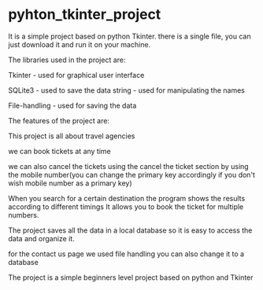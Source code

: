 # pyhton_tkinter_project
It is a simple project based on python Tkinter. there is a single file, you can just download it and run it on your machine.


The libraries used in the project are:  

Tkinter   - used for graphical user interface 

SQLite3  - used to save the data  string  - used for manipulating the names

File-handling - used for saving the data 




The features of the project are: 

This project is all about travel agencies 

we can book tickets at any time 

we can also cancel the tickets using the cancel the ticket section by using the mobile number(you can change the primary key accordingly if you don't wish mobile number as a primary key)

When you search for a certain destination the program shows the results according to different timings It allows you to book the ticket for multiple numbers. 

The project saves all the data in a local database so it is easy to access the data and organize it. 

for the contact us page we used file handling you can also change it to a database 



The project is a simple beginners level project based on python and Tkinter
